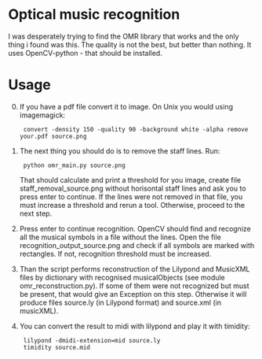 Optical music recognition
===

I was desperately trying to find the OMR library that works and the only thing i found was this. The quality is not the best, but better than nothing. It uses OpenCV-python - that should be installed.

Usage
===

0. If you have a pdf file convert it to image. On Unix you would using imagemagick:

		convert -density 150 -quality 90 -background white -alpha remove your.pdf source.png

1. The next thing you should do is to remove the staff lines. Run: 

		python omr_main.py source.png

	That should calculate and print a threshold for you image, create file staff_removal_source.png without horisontal staff lines and ask you to press enter to continue. If the lines were not removed in that file, you must increase a threshold and rerun a tool. Otherwise, proceed to the next step.

2. Press enter to continue recognition. OpenCV should find and recognize all the musical symbols in a file without the lines. Open the file recognition_output_source.png and check if all symbols are marked with rectangles. If not, recognition threshold must be increased.

3. Than the script performs reconstruction of the Lilypond and MusicXML files by dictionary with recognised musicalObjects (see module omr_reconstruction.py). If some of them were not recognized but must be present, that would give an Exception on this step. Otherwise it will produce files source.ly (in Lilypond format) and source.xml (in musicXML).

4. You can convert the result to midi with lilypond and play it with timidity:

		lilypond -dmidi-extension=mid source.ly
		timidity source.mid
